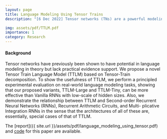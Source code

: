 ```yaml
---
layout: page
title: Language Modeling Using Tensor Trains
description: "[6 Dec 2022] Tensor networks (TNs) are a powerful modeling framework developed for complex quantum systems, and have been recently applied within machine learning.  We propose a novel Tensor Train Language Model, as a first attempt to apply tensor networks on realworld language modeling tasks."

img: assets/pdf/TTLM.pdf
importance: 1
category: Research
---
```


#### Background

Tensor networks have previously been shown to have potential in language modeling in theory but lack practical evidence support. We propose a novel Tensor Train Language Model (TTLM) based on Tensor-Train decomposition. To show the usefulness of TTLM, we perform a principled experimental evaluation on real-world language modeling tasks, showing that our proposed variants, TTLM-Large and TTLM-Tiny, can be more effective than Vanilla RNNs with low-scale of hidden sizes. Also, we demonstrate the relationship between TTLM and Second-order Recurrent Neural Networks (RNNs), Recurrent Arithmetic Circuits, and Multi-
plicative Integration RNNs in the sense that the architectures of all of these are, essentially, special cases of that of TTLM.


The [report]({{ site.url }}/assets/pdf/language_modeling_using_tensor.pdf) and <a href="https://github.com/tensortrainlm/tensortrainlm">code</a>  for this paper are available.


<!-- <a href="{{ '/assets/pdf/language_modeling_using_tensor.pdf' | prepend: site.baseurl | prepend: site.url }}">report</a> -->

